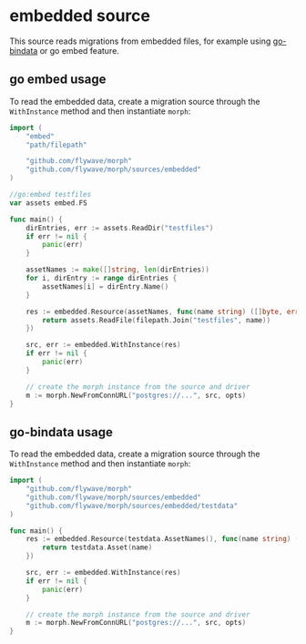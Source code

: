 # embedded source

This source reads migrations from embedded  files, for example using
[go-bindata](github.com/go-bindata/go-bindata) or go embed feature.

## go embed usage

To read the embedded data, create a migration source through the
`WithInstance` method and then instantiate `morph`:

```go
import (
	"embed"
	"path/filepath"

    "github.com/flywave/morph"
    "github.com/flywave/morph/sources/embedded"
)

//go:embed testfiles
var assets embed.FS

func main() {
	dirEntries, err := assets.ReadDir("testfiles")
    if err != nil {
        panic(err)
    }

	assetNames := make([]string, len(dirEntries))
	for i, dirEntry := range dirEntries {
		assetNames[i] = dirEntry.Name()
	}

    res := embedded.Resource(assetNames, func(name string) ([]byte, error) {
		return assets.ReadFile(filepath.Join("testfiles", name))
    })

    src, err := embedded.WithInstance(res)
    if err != nil {
        panic(err)
    }

    // create the morph instance from the source and driver
    m := morph.NewFromConnURL("postgres://...", src, opts)
}
```

## go-bindata usage

To read the embedded data, create a migration source through the
`WithInstance` method and then instantiate `morph`:

```go
import (
    "github.com/flywave/morph"
    "github.com/flywave/morph/sources/embedded"
    "github.com/flywave/morph/sources/embedded/testdata"
)

func main() {
    res := embedded.Resource(testdata.AssetNames(), func(name string) ([]byte, error) {
        return testdata.Asset(name)
    })

    src, err := embedded.WithInstance(res)
    if err != nil {
        panic(err)
    }

    // create the morph instance from the source and driver
    m := morph.NewFromConnURL("postgres://...", src, opts)
}
```
